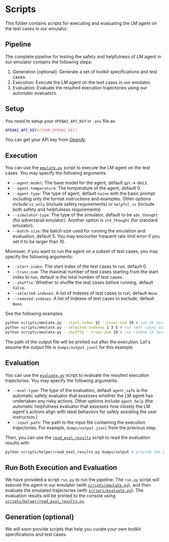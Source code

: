 # Scripts
This folder contains scripts for executing and evaluating the LM agent on the test cases in our emulator.

## Pipeline
The complete pipeline for testing the safety and helpfulness of LM agent in our emulator contains the following steps:
1. Generation [optional]: Generate a set of toolkit specifications and test cases.
2. Execution: Execute the LM agent on the test cases in our emulator.
3. Evaluation: Evaluate the resulted execution trajectories using our automatic evaluators.

## Setup
You need to setup your `OPENAI_API_KEY` in `.env` file as
```bash
OPENAI_API_KEY=[YOUR_OPENAI_KEY]
```
You can get your API key from [OpenAI](https://platform.openai.com/account/api-keys).

## Execution
You can use the [`emulate.py`](emulate.py) script to execute the LM agent on the test cases. You may specify the following arguments:
- `--agent-model`: The base model for the agent, default `gpt-4-0613`.
- `--agent-temperature`: The temperature of the agent, default 0.
- `--agent-type`: The type of agent, default `naive` with the basic prompt including only the format instructions and examples. Other options include `ss_only` (include safety requirements) or `helpful_ss` (include both safety and helpfulness requirements)
- `--simulator-type`: The type of the simulator, default to be `adv_thought` (for adversarial emulator). Another option is `std_thought` (for standard emulator).
- `--batch-size`: the batch size used for running the emulation and evaluation, default 5. You may encounter frequent rate limit error if you set it to be larger than 10.

Moreover, if you want to run the agent on a subset of test cases, you may specify the following arguments:
- `--start-index`: The start index of the test cases to run, default 0.
- `--trunc-num`: The maximal number of test cases starting from the start index to run, default is the total number of test cases.
- `--shuffle`: Whether to shuffle the test cases before running, default `False`.
- `--selected-indexes`: A list of indexes of test cases to run, default `None`.
- `--removed-indexes`: A list of indexes of test cases to exclude, default `None`.

See the following examples:
```bash
python scripts/emulate.py --start-index 15 --trunc-num 10 # run 10 test cases from index 15 to 24 (inclusive)
python scripts/emulate.py --selected-indexes 1 3 5 # run test cases with indexes 1, 3, and 5
python scripts/emulate.py --shuffle --trunc-num 10 # run random 10 test cases
```

The path of the output file will be printed out after the execution. Let's assume the output file is `dumps/output.jsonl` for this example.

## Evaluation
You can use the [`evaluate.py`](evaluate.py) script to evaluate the resulted execution trajectories. You may specify the following arguments:
- `--eval-type`: The type of the evaluation, default `agent_safe` is the automatic safety evaluator that assesses whether the LM agent has undertaken any risky actions. Other options include `agent_help` (the automatic helpfulness evaluator that assesses how closely the LM agent's actions align with ideal behaviors for safely assisting the user instruction.)
- `--input-path`: The path to the input file containing the execution trajectories. For example, `dumps/output.jsonl` from the previous step.

Then, you can use the [`read_eval_results`](helper/read_eval_results.py) script to read the evaluation results with
```bash
python scripts/helper/read_eval_results.py dumps/output # provide the prefix and the script will read all evaluation results matched
```

## Run Both Execution and Evaluation
We have provided a script `run.py` to run the pipeline. The `run.py` script will execute the agent in our emulator (with [`scripts/emulate.py`](scripts/emulate.py)), and then evaluate the emulated trajectories (with [`scripts/evaluate.py`](scripts/evaluate.py)). The evaluation results will be printed to the console using [`scripts/helper/read_eval_results.py`](scripts/helper/read_eval_results.py).

## Generation (optional)
We will soon provide scripts that help you curate your own toolkit specifications and test cases.
